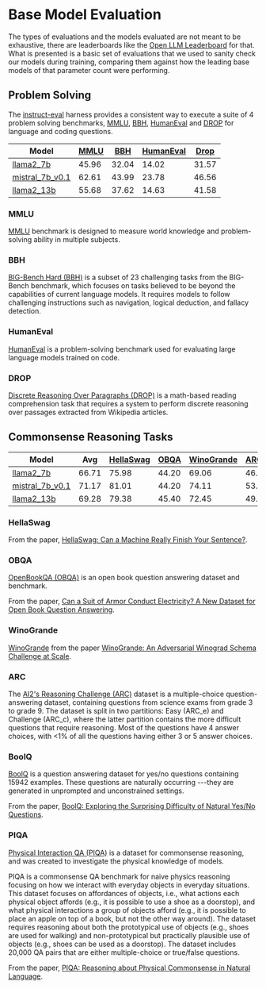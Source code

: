 # Base Model Evaluation

The types of evaluations and the models evaluated are not meant to be exhaustive, there are leaderboards like the [Open LLM Leaderboard](https://huggingface.co/spaces/HuggingFaceH4/open_llm_leaderboard) for that. What is presented is a basic set of evaluations that we used to sanity check our models during training, comparing them against how the leading base models of that parameter count were performing.

## Problem Solving

The [instruct-eval](https://github.com/declare-lab/instruct-eval) harness provides a consistent way to execute a suite of 4 problem solving benchmarks, [MMLU](#mmlu), [BBH](#bbh), [HumanEval](#humaneval) and [DROP](#drop) for language and coding questions.

| Model                    | [MMLU](#mmlu)  | [BBH](#bbh)   | [HumanEval](#humaneval) | [Drop](#drop)  |
|--------------------------|-------|-------|-----------|-------|
| [llama2_7b](https://huggingface.co/meta-llama/Llama-2-7b-hf) | 45.96 | 32.04 | 14.02     | 31.57 |
| [mistral_7b_v0.1](https://huggingface.co/mistralai/Mistral-7B-v0.1) | 62.61 | 43.99 | 23.78     | 46.56 |
| [llama2_13b](https://huggingface.co/meta-llama/Llama-2-13b-hf) | 55.68 | 37.62 | 14.63     | 41.58 |

### MMLU

[MMLU](https://arxiv.org/abs/2009.03300v3) benchmark is designed to measure world knowledge and problem-solving ability in multiple subjects.

### BBH

[BIG-Bench Hard (BBH)](https://github.com/google/BIG-bench) is a subset of 23 challenging tasks from the BIG-Bench benchmark, which focuses on tasks believed to be beyond the capabilities of current language models. It requires models to follow challenging instructions such as navigation, logical deduction, and fallacy detection.

### HumanEval

[HumanEval](https://github.com/openai/human-eval) is a problem-solving benchmark used for evaluating large language models trained on code.

### DROP

[Discrete Reasoning Over Paragraphs (DROP)](https://aclanthology.org/N19-1246/) is a math-based reading comprehension task that requires a system to perform discrete reasoning over passages extracted from Wikipedia articles.

## Commonsense Reasoning Tasks

| Model                    | Avg   | [HellaSwag](#hellaswag) | [OBQA](#obqa)  | [WinoGrande](#winogrande) | [ARC_c](#arc) | [ARC_e](#arc) | [BoolQ](#boolq) | [PIQA](#piqa)  |
|--------------------------|-----------|-------|------------|-------|-------|-------|-------|-------|
| [llama2_7b](https://huggingface.co/meta-llama/Llama-2-7b-hf) | 66.71| 75.98     | 44.20 | 69.06      | 46.33 | 74.58 | 77.74 | 79.11  |
| [mistral_7b_v0.1](https://huggingface.co/mistralai/Mistral-7B-v0.1) | 71.17| 81.01     | 44.20 | 74.11      | 53.67 | 79.46 | 83.61 | 82.15  |
| [llama2_13b](https://huggingface.co/meta-llama/Llama-2-13b-hf)| 69.28| 79.38     | 45.40 | 72.45      | 49.15 | 77.53 | 80.55 | 80.52  |

### HellaSwag

From the paper, [HellaSwag: Can a Machine Really Finish Your Sentence?](https://arxiv.org/abs/1905.07830).

### OBQA

[OpenBookQA (OBQA)](https://github.com/allenai/OpenBookQA) is an open book question answering dataset and benchmark.

From the paper, [Can a Suit of Armor Conduct Electricity? A New Dataset for Open Book Question Answering](https://www.semanticscholar.org/paper/24c8adb9895b581c441b97e97d33227730ebfdab).

### WinoGrande

[WinoGrande](https://github.com/allenai/winogrande) from the paper [WinoGrande: An Adversarial Winograd Schema Challenge at Scale](https://arxiv.org/abs/1907.10641).

### ARC

The [AI2's Reasoning Challenge (ARC)](https://allenai.org/data/arc) dataset is a multiple-choice question-answering dataset, containing questions from science exams from grade 3 to grade 9. The dataset is split in two partitions: Easy (ARC_e) and Challenge (ARC_c), where the latter partition contains the more difficult questions that require reasoning. Most of the questions have 4 answer choices, with <1% of all the questions having either 3 or 5 answer choices. 

### BoolQ

[BoolQ](https://github.com/google-research-datasets/boolean-questions) is a question answering dataset for yes/no questions containing 15942 examples. These questions are naturally occurring ---they are generated in unprompted and unconstrained settings.

From the paper, [BoolQ: Exploring the Surprising Difficulty of Natural Yes/No Questions](https://arxiv.org/abs/1905.10044).

### PIQA

[Physical Interaction QA (PIQA)](https://github.com/ybisk/ybisk.github.io/tree/master/piqa) is a dataset for commonsense reasoning, and was created to investigate the physical knowledge of models.

PIQA is a commonsense QA benchmark for naive physics reasoning focusing on how we interact with everyday objects in everyday situations. This dataset focuses on affordances of objects, i.e., what actions each physical object affords (e.g., it is possible to use a shoe as a doorstop), and what physical interactions a group of objects afford (e.g., it is possible to place an apple on top of a book, but not the other way around). The dataset requires reasoning about both the prototypical use of objects (e.g., shoes are used for walking) and non-prototypical but practically plausible use of objects (e.g., shoes can be used as a doorstop). The dataset includes 20,000 QA pairs that are either multiple-choice or true/false questions.

From the paper, [PIQA: Reasoning about Physical Commonsense in Natural Language](https://arxiv.org/abs/1911.11641v1).